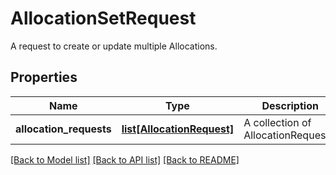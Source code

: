 # AllocationSetRequest

A request to create or update multiple Allocations.

## Properties
Name | Type | Description | Notes
------------ | ------------- | ------------- | -------------
**allocation_requests** | [**list[AllocationRequest]**](AllocationRequest.md) | A collection of AllocationRequests. | [optional] 

[[Back to Model list]](../README.md#documentation-for-models) [[Back to API list]](../README.md#documentation-for-api-endpoints) [[Back to README]](../README.md)


